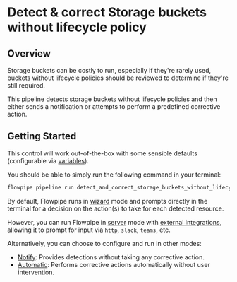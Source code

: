 # Detect & correct Storage buckets without lifecycle policy

## Overview

Storage buckets can be costly to run, especially if they're rarely used, buckets without lifecycle policies should be reviewed to determine if they're still required.

This pipeline detects storage buckets without lifecycle policies and then either sends a notification or attempts to perform a predefined corrective action.

## Getting Started

This control will work out-of-the-box with some sensible defaults (configurable via [variables](https://flowpipe.io/docs/build/mod-variables)).

You should be able to simply run the following command in your terminal:

```sh
flowpipe pipeline run detect_and_correct_storage_buckets_without_lifecycle_policy
```

By default, Flowpipe runs in [wizard](https://hub.flowpipe.io/mods/turbot/gcp_thrifty#wizard) mode and prompts directly in the terminal for a decision on the action(s) to take for each detected resource.

However, you can run Flowpipe in [server](https://flowpipe.io/docs/run/server) mode with [external integrations](https://flowpipe.io/docs/build/input#create-an-integration), allowing it to prompt for input via `http`, `slack`, `teams`, etc.

Alternatively, you can choose to configure and run in other modes:
* [Notify](https://hub.flowpipe.io/mods/turbot/gcp_thrifty#notify): Provides detections without taking any corrective action.
* [Automatic](https://hub.flowpipe.io/mods/turbot/gcp_thrifty#automatic): Performs corrective actions automatically without user intervention.